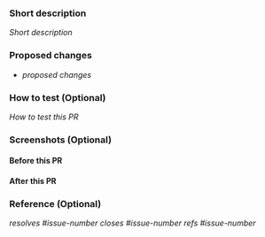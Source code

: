 ### Short description

_Short description_

### Proposed changes

- _proposed changes_

### How to test (Optional)

_How to test this PR_

### Screenshots (Optional)

#### Before this PR

#### After this PR

### Reference (Optional)

_resolves #issue-number_
_closes #issue-number_
_refs #issue-number_
